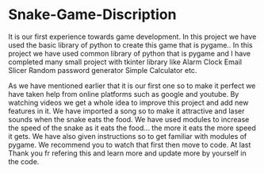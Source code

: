 # Snake-Game-Discription
It is our first experience towards game development. In this project we have used the basic library of python to create this game that is pygame..
In this project we have used common library of python that is pygame and I have completed many small project with tkinter  library like 
Alarm Clock
Email Slicer
Random password generator
Simple Calculator etc.

As we have mentioned earlier that it is our first one so to make it perfect we have taken help from online platforms such as google and youtube. By watching videos we get a whole idea to improve this project and add new features in it.
We have imported a song so to make it attractive and laser sounds when the snake eats the food. 
We have used modules to increase the speed of the snake as it eats the food... the more it eats the more speed it gets.
We have also given instructions so to get familiar with modules of pygame. We recommend you to watch that first then move to code.
At last Thank you fr refering this and learn more and update more by yourself in the code.
